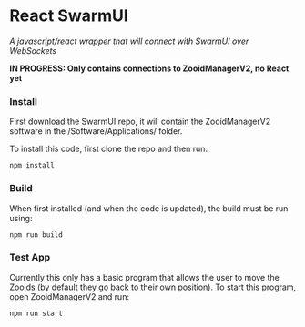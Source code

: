 # React SwarmUI
*A javascript/react wrapper that will connect with SwarmUI over WebSockets*

__IN PROGRESS: Only contains connections to ZooidManagerV2, no React yet__

### Install
First download the SwarmUI repo, it will contain the ZooidManagerV2 software in the /Software/Applications/ folder.

To install this code, first clone the repo and then run:
```
npm install
```

### Build
When first installed (and when the code is updated), the build must be run using:
```
npm run build
```

### Test App
Currently this only has a basic program that allows the user to move the Zooids (by default they go back to their own position). To start this program, open ZooidManagerV2 and run:
```
npm run start
```
